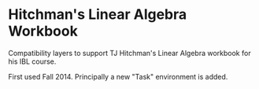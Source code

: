 Hitchman's Linear Algebra Workbook
==================================

Compatibility layers to support TJ Hitchman's Linear Algebra workbook for his IBL course.

First used Fall 2014.  Principally a new "Task" environment is added.
